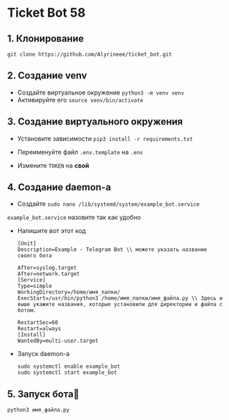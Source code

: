 <h1>Ticket Bot 58</h1>
<h2>1. Клонирование</h2>

`git clone https://github.com/Alyrineee/ticket_bot.git`

<h2>2. Создание venv</h2>

* Создайте виртуальное окружение `python3 -m venv venv`
* Активируйте его `source venv/bin/activate`

<h2>3. Создание виртуального окружения</h2>

* Установите зависимости `pip3 install -r requirements.txt`

* Переименуйте файл `.env.template` на `.env`
 
* Измените `TOKEN` на **свой**

<h2>4. Создание daemon-а</h2>

* Создайте `sudo nano /lib/systemd/system/example_bot.service`

`example_bot.service` назовите так как удобно

* Напишите вот этот код
    ```
    [Unit]
    Description=Example - Telegram Bot \\ можете указать название своего бота
    
    After=syslog.target 
    After=network.target
    [Service] 
    Type=simple 
    WorkingDirectory=/home/имя_папки/
    ExecStart=/usr/bin/python3 /home/имя_папки/имя_файла.py \\ Здесь и выше укажите названия, которые установили для директории и файла с ботом.
    
    RestartSec=60 
    Restart=always
    [Install] 
    WantedBy=multi-user.target
    ```
    
* Запуск daemon-a  
    ```
    sudo systemctl enable example_bot
    sudo systemctl start example_bot
    ```
    
<h2>5. Запуск бота🚀</h2>

`python3 имя_файла.ру`
